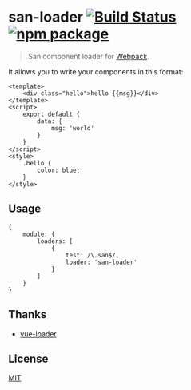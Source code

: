 # san-loader [![Build Status](https://circleci.com/gh/ecomfe/san-loader/tree/master.svg?style=shield)](https://circleci.com/gh/ecomfe/san-loader/tree/master) [![npm package](https://img.shields.io/npm/v/san-loader.svg?maxAge=2592000)](https://www.npmjs.com/package/san-loader)

> San component loader for [Webpack](http://webpack.github.io).


It allows you to write your components in this format:

```
<template>
    <div class="hello">hello {{msg}}</div>
</template>
<script>
    export default {
        data: {
            msg: 'world'
        }
    }
</script>
<style>
    .hello {
        color: blue;
    }
</style>
```

## Usage

```
{
    module: {
        loaders: [
            {
                test: /\.san$/,
                loader: 'san-loader'
            }
        ]
    }
}

```

## Thanks

* [vue-loader](https://github.com/vuejs/vue-loader)

## License

[MIT](http://opensource.org/licenses/MIT)
